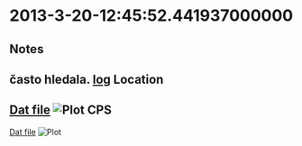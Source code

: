 2013-3-20-12:45:52.441937000000
==========

Notes
-----
často hledala. 
[log](log)
Location
---------
[Dat file](Location.dat)
![Plot](Location.png)
CPS
---------
[Dat file](CPS.dat)
![Plot](CPS.png)
